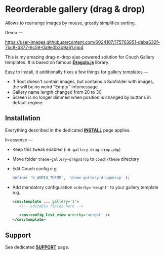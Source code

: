 # Reorderable gallery (drag & drop)

Allows to rearrange images by mouse, greatly simplifies sorting.

Demo —

https://user-images.githubusercontent.com/6024107/175763951-deba632f-7bc8-4377-9c59-0a9e0b3b9a61.mp4

This is my amazing drag-n-drop ajax-powered solution for Couch Gallery templates. It is based on famous [**Dragula.js**](https://github.com/bevacqua/dragula) library.

Easy to install, it additionally fixes a few things for gallery templates —

* If Root doesn't contain images, but contains a Subfolder with images, the will be no weird "Empty" infomessage.
*	Gallery name length changed from 20 to 30
* Screen is no longer dimmed when position is changed by buttons in default regime.

## Installation

Everything described in the dedicated [**INSTALL**](/INSTALL.md) page applies.

In essense —

* Keep this tweak enabled (i.e. `gallery-drag-drop.php`)
* Move folder `theme-gallery-dragndrop` to `couch/theme` directory
* Edit Couch config e.g.

   ```php
   define( 'K_ADMIN_THEME', 'theme-gallery-dragndrop' );
   ```

* Add mandatory configuration `orderby='weight'` to your gallery template e.g.

   ```xml
   <cms:template ... gallery='1'>
      <!-- editable fields here -->

      <cms:config_list_view orderby='weight' />
   </cms:template>
   ```

## Support

See dedicated [**SUPPORT**](/SUPPORT.md) page.
